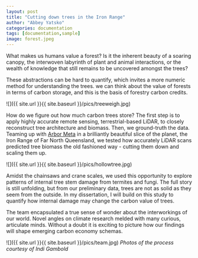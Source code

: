 ```yaml
---
layout: post
title: "Cutting down trees in the Iron Range"
author: "Abbey Yatsko"
categories: documentation
tags: [documentation,sample]
image: forest.jpeg
---
```

What makes us humans value a forest? Is it the inherent beauty of a soaring canopy, the interwoven labyrinth of plant and animal interactions, or the wealth of knowledge that still remains to be uncovered amongst the trees? 

These abstractions can be hard to quantify, which invites a more numeric method for understanding the trees. we can think about the value of forests in terms of carbon storage, and this is the basis of forestry carbon credits. 

![]({{ site.url }}{{ site.baseurl }}/pics/treeweigh.jpg)

How do we figure out how much carbon trees store? The first step is to apply highly accurate remote sensing, terrestrial-based LiDAR, to closely reconstruct tree architecture and biomass. Then, we ground-truth the data. Teaming up with [Arbor Meta](https://www.arbormeta.au/) in a brilliantly beautiful slice of the planet, the Iron Range of Far North Queensland, we tested how accurately LiDAR scans predicted tree biomass the old fashioned way - cutting them down and scaling them up. 

![]({{ site.url }}{{ site.baseurl }}/pics/hollowtree.jpg)

Amidst the chainsaws and crane scales, we used this opportunity to explore patterns of internal tree stem damage from termites and fungi. The full story is still unfolding, but from our preliminary data, trees are not as solid as they seem from the outside. In my dissertation, I will build on this study to quantify how internal damage may change the carbon value of trees.

The team encapsulated a true sense of wonder about the interworkings of our world. Novel angles on climate research melded with many curious, articulate minds. Without a doubt it is exciting to picture how our findings will shape emerging carbon economy schemas.
 
 ![]({{ site.url }}{{ site.baseurl }}/pics/team.jpg)
_Photos of the process courtesy of Indi Gambold_
